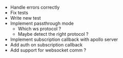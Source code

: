 + Handle errors correctly
+ Fix tests
+ Write new test
+ Implement passthrough mode
    - Which ws protocol ?
    - Maybe detect the right protocol ?
+ Implement subscription callback with apollo server
+ Add auth on subscription callback
+ Add support for websocket comm ?